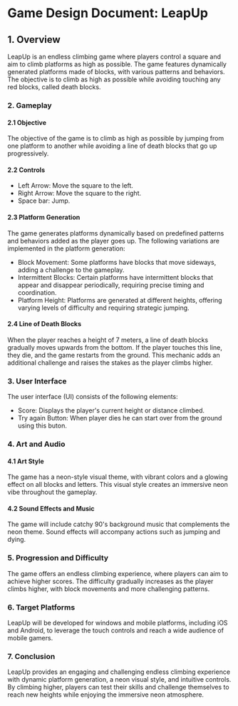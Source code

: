 # Game Design Document: LeapUp

## 1. Overview

LeapUp is an endless climbing game where players control a square and aim to climb platforms as high as possible. The game features dynamically generated platforms made of blocks, with various patterns and behaviors. The objective is to climb as high as possible while avoiding touching any red blocks, called death blocks.

### 2. Gameplay

#### 2.1 Objective

The objective of the game is to climb as high as possible by jumping from one platform to another while avoiding a line of death blocks that go up progressively.

#### 2.2 Controls

- Left Arrow: Move the square to the left.
- Right Arrow: Move the square to the right.
- Space bar: Jump.

#### 2.3 Platform Generation

The game generates platforms dynamically based on predefined patterns and behaviors added as the player goes up. The following variations are implemented in the platform generation:

- Block Movement: Some platforms have blocks that move sideways, adding a challenge to the gameplay.
- Intermittent Blocks: Certain platforms have intermittent blocks that appear and disappear periodically, requiring precise timing and coordination.
- Platform Height: Platforms are generated at different heights, offering varying levels of difficulty and requiring strategic jumping.

#### 2.4 Line of Death Blocks

When the player reaches a height of 7 meters, a line of death blocks gradually moves upwards from the bottom. If the player touches this line, they die, and the game restarts from the ground. This mechanic adds an additional challenge and raises the stakes as the player climbs higher.

### 3. User Interface

The user interface (UI) consists of the following elements:

- Score: Displays the player's current height or distance climbed.
- Try again Button: When player dies he can start over from the ground using this buton.

### 4. Art and Audio

#### 4.1 Art Style

The game has a neon-style visual theme, with vibrant colors and a glowing effect on all blocks and letters. This visual style creates an immersive neon vibe throughout the gameplay.

#### 4.2 Sound Effects and Music

The game will include catchy 90's background music that complements the neon theme. Sound effects will accompany actions such as jumping and dying.

### 5. Progression and Difficulty

The game offers an endless climbing experience, where players can aim to achieve higher scores. The difficulty gradually increases as the player climbs higher, with block movements and more challenging patterns.

### 6. Target Platforms

LeapUp will be developed for windows and mobile platforms, including iOS and Android, to leverage the touch controls and reach a wide audience of mobile gamers.

### 7. Conclusion

LeapUp provides an engaging and challenging endless climbing experience with dynamic platform generation, a neon visual style, and intuitive controls. By climbing higher, players can test their skills and challenge themselves to reach new heights while enjoying the immersive neon atmosphere.
